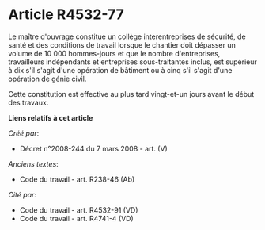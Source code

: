 # Article R4532-77

Le maître d'ouvrage constitue un collège interentreprises de sécurité, de santé et des conditions de travail lorsque le
chantier doit dépasser un volume de 10 000 hommes-jours et que le nombre d'entreprises, travailleurs indépendants et
entreprises sous-traitantes inclus, est supérieur à dix s'il s'agit d'une opération de bâtiment ou à cinq s'il s'agit d'une
opération de génie civil.

Cette constitution est effective au plus tard vingt-et-un jours avant le début des travaux.

**Liens relatifs à cet article**

_Créé par_:

  - Décret n°2008-244 du 7 mars 2008 - art. (V)

_Anciens textes_:

  - Code du travail - art. R238-46 (Ab)

_Cité par_:

  - Code du travail - art. R4532-91 (VD)
  - Code du travail - art. R4741-4 (VD)
